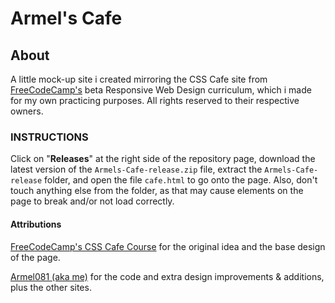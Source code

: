 # Armel's Cafe

## About
A little mock-up site i created mirroring the CSS Cafe site from [FreeCodeCamp's](https://www.freecodecamp.org) beta Responsive Web Design curriculum, which i made for my own practicing purposes. All rights reserved to their respective owners.

### INSTRUCTIONS

Click on "**Releases**" at the right side of the repository page, download the latest version of the ```Armels-Cafe-release.zip``` file, extract the ```Armels-Cafe-release``` folder, and open the file ```cafe.html``` to go onto the page. Also, don't touch anything else from the folder, as that may cause elements on the page to break and/or not load correctly.

#### Attributions

[FreeCodeCamp's CSS Cafe Course](https://www.freecodecamp.org/learn/2022/responsive-web-design/#learn-basic-css-by-building-a-cafe-menu) for the original idea and the base design of the page.

[Armel081 (aka me)](https://github.com/Armel081) for the code and extra design improvements & additions, plus the other sites.

